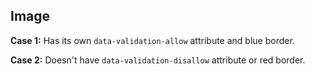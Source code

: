 ## Image

**Case 1:** Has its own `data-validation-allow` attribute and blue border.

**Case 2:** Doesn't have `data-validation-disallow` attribute or red border.
